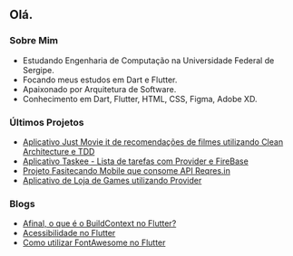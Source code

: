## Olá.

### Sobre Mim

- Estudando Engenharia de Computação na Universidade Federal de Sergipe.
- Focando meus estudos em Dart e Flutter.
- Apaixonado por Arquitetura de Software.
- Conhecimento em Dart, Flutter, HTML, CSS, Figma, Adobe XD.

### Últimos Projetos

- [Aplicativo Just Movie it de recomendações de filmes utilizando Clean Architecture e TDD](https://github.com/caiovini64/just-movie-it)
- [Aplicativo Taskee - Lista de tarefas com Provider e FireBase](https://github.com/caiovini64/taskee-app)
- [Projeto Fasitecando Mobile que consome API Reqres.in](https://github.com/caiovini64/fasitecando-mobile)
- [Aplicativo de Loja de Games utilizando Provider](https://github.com/caiovini64/game-shop-flutter)

### Blogs

- [Afinal, o que é o BuildContext no Flutter?](https://caioj3505.medium.com/afinal-o-que-%C3%A9-o-buildcontext-no-flutter-bac320763911)
- [Acessibilidade no Flutter](https://caioj3505.medium.com/acessibilidade-no-flutter-2cd3d9bf21dc)
- [Como utilizar FontAwesome no Flutter](https://medium.com/@caioj3505/como-utilizar-ofontawesome-no-flutter-bc2cd5eb6ba9)



